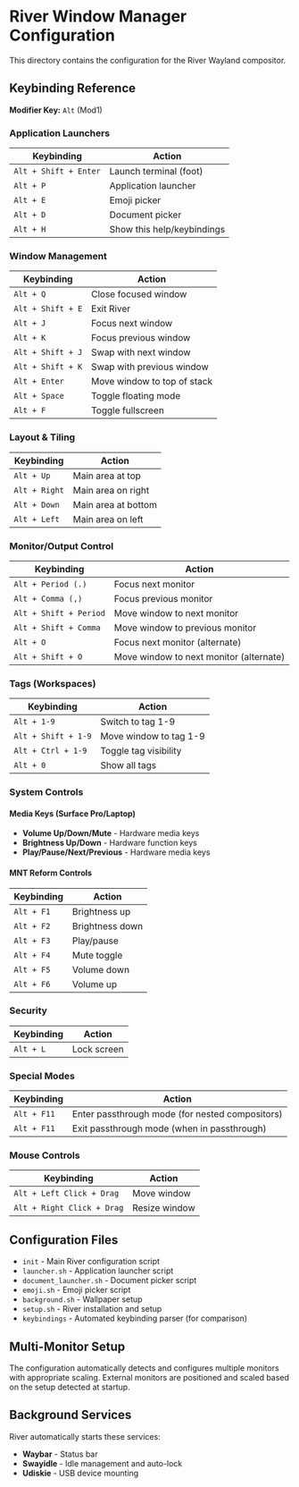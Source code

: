 # River Window Manager Configuration

This directory contains the configuration for the River Wayland compositor.

## Keybinding Reference

**Modifier Key:** `Alt` (Mod1)

### Application Launchers

| Keybinding | Action |
|------------|--------|
| `Alt + Shift + Enter` | Launch terminal (foot) |
| `Alt + P` | Application launcher |
| `Alt + E` | Emoji picker |
| `Alt + D` | Document picker |
| `Alt + H` | Show this help/keybindings |

### Window Management

| Keybinding | Action |
|------------|--------|
| `Alt + Q` | Close focused window |
| `Alt + Shift + E` | Exit River |
| `Alt + J` | Focus next window |
| `Alt + K` | Focus previous window |
| `Alt + Shift + J` | Swap with next window |
| `Alt + Shift + K` | Swap with previous window |
| `Alt + Enter` | Move window to top of stack |
| `Alt + Space` | Toggle floating mode |
| `Alt + F` | Toggle fullscreen |

### Layout & Tiling

| Keybinding | Action |
|------------|--------|
| `Alt + Up` | Main area at top |
| `Alt + Right` | Main area on right |
| `Alt + Down` | Main area at bottom |
| `Alt + Left` | Main area on left |

### Monitor/Output Control

| Keybinding | Action |
|------------|--------|
| `Alt + Period (.)` | Focus next monitor |
| `Alt + Comma (,)` | Focus previous monitor |
| `Alt + Shift + Period` | Move window to next monitor |
| `Alt + Shift + Comma` | Move window to previous monitor |
| `Alt + O` | Focus next monitor (alternate) |
| `Alt + Shift + O` | Move window to next monitor (alternate) |

### Tags (Workspaces)

| Keybinding | Action |
|------------|--------|
| `Alt + 1-9` | Switch to tag 1-9 |
| `Alt + Shift + 1-9` | Move window to tag 1-9 |
| `Alt + Ctrl + 1-9` | Toggle tag visibility |
| `Alt + 0` | Show all tags |

### System Controls

#### Media Keys (Surface Pro/Laptop)
- **Volume Up/Down/Mute** - Hardware media keys
- **Brightness Up/Down** - Hardware function keys
- **Play/Pause/Next/Previous** - Hardware media keys

#### MNT Reform Controls
| Keybinding | Action |
|------------|--------|
| `Alt + F1` | Brightness up |
| `Alt + F2` | Brightness down |
| `Alt + F3` | Play/pause |
| `Alt + F4` | Mute toggle |
| `Alt + F5` | Volume down |
| `Alt + F6` | Volume up |

### Security

| Keybinding | Action |
|------------|--------|
| `Alt + L` | Lock screen |

### Special Modes

| Keybinding | Action |
|------------|--------|
| `Alt + F11` | Enter passthrough mode (for nested compositors) |
| `Alt + F11` | Exit passthrough mode (when in passthrough) |

### Mouse Controls

| Keybinding | Action |
|------------|--------|
| `Alt + Left Click + Drag` | Move window |
| `Alt + Right Click + Drag` | Resize window |

## Configuration Files

- `init` - Main River configuration script
- `launcher.sh` - Application launcher script
- `document_launcher.sh` - Document picker script  
- `emoji.sh` - Emoji picker script
- `background.sh` - Wallpaper setup
- `setup.sh` - River installation and setup
- `keybindings` - Automated keybinding parser (for comparison)

## Multi-Monitor Setup

The configuration automatically detects and configures multiple monitors with appropriate scaling. External monitors are positioned and scaled based on the setup detected at startup.

## Background Services

River automatically starts these services:
- **Waybar** - Status bar
- **Swayidle** - Idle management and auto-lock
- **Udiskie** - USB device mounting